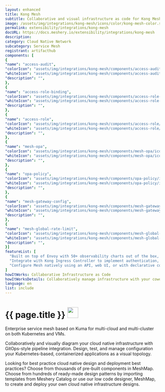 ```yaml
---
layout: enhanced
title: Kong Mesh
subtitle: Collaborative and visual infrastructure as code for Kong Mesh
image: /assets/img/integrations/kong-mesh/icons/color/kong-mesh-color.svg
permalink: extensibility/integrations/kong-mesh
docURL: https://docs.meshery.io/extensibility/integrations/kong-mesh
description: 
category: Cloud Native Network
subcategory: Service Mesh
registrant: artifacthub
components: [
{
"name": "access-audit",
"colorIcon": "assets/img/integrations/kong-mesh/components/access-audit/icons/color/access-audit-color.svg",
"whiteIcon": "assets/img/integrations/kong-mesh/components/access-audit/icons/white/access-audit-white.svg",
"description": "",
},
{
"name": "access-role-binding",
"colorIcon": "assets/img/integrations/kong-mesh/components/access-role-binding/icons/color/access-role-binding-color.svg",
"whiteIcon": "assets/img/integrations/kong-mesh/components/access-role-binding/icons/white/access-role-binding-white.svg",
"description": "",
},
{
"name": "access-role",
"colorIcon": "assets/img/integrations/kong-mesh/components/access-role/icons/color/access-role-color.svg",
"whiteIcon": "assets/img/integrations/kong-mesh/components/access-role/icons/white/access-role-white.svg",
"description": "",
},
{
"name": "mesh-opa",
"colorIcon": "assets/img/integrations/kong-mesh/components/mesh-opa/icons/color/mesh-opa-color.svg",
"whiteIcon": "assets/img/integrations/kong-mesh/components/mesh-opa/icons/white/mesh-opa-white.svg",
"description": "",
},
{
"name": "opa-policy",
"colorIcon": "assets/img/integrations/kong-mesh/components/opa-policy/icons/color/opa-policy-color.svg",
"whiteIcon": "assets/img/integrations/kong-mesh/components/opa-policy/icons/white/opa-policy-white.svg",
"description": "",
},
{
"name": "mesh-gateway-config",
"colorIcon": "assets/img/integrations/kong-mesh/components/mesh-gateway-config/icons/color/mesh-gateway-config-color.svg",
"whiteIcon": "assets/img/integrations/kong-mesh/components/mesh-gateway-config/icons/white/mesh-gateway-config-white.svg",
"description": "",
},
{
"name": "mesh-global-rate-limit",
"colorIcon": "assets/img/integrations/kong-mesh/components/mesh-global-rate-limit/icons/color/mesh-global-rate-limit-color.svg",
"whiteIcon": "assets/img/integrations/kong-mesh/components/mesh-global-rate-limit/icons/white/mesh-global-rate-limit-white.svg",
"description": "",
}]
featureList: [
  "Built on top of Envoy with 50+ observability charts out of the box, you can collect metrics, traces and logs of all L4-L7 traffic.",
  "Integrate with Kong Ingress Controller to implement authentication, transformations, and other functionalities across Kubernetes clusters with zero downtime.",
  "Configure Mesh natively using an API, web UI, or with declarative configuration to manage updates via your CI/CD pipelines."
]
howItWorks: Collaborative Infrastructure as Code
howItWorksDetails: Collaboratively manage infrastructure with your coworkers synchronously sharing the same designs.
language: en
list: include
---
```

<h1>{{ page.title }} <img src="{{ page.image }}" style="width: 35px; height: 35px;" /></h1>

<p>
Enterprise service mesh based on Kuma for multi-cloud and multi-cluster on both Kubernetes and VMs.
</p>
<p>
    Collaboratively and visually diagram your cloud native infrastructure with GitOps-style pipeline integration. Design, test, and manage configuration your Kubernetes-based, containerized applications as a visual topology.
</p>
<p>
    Looking for best practice cloud native design and deployment best practices? Choose from thousands of pre-built components in MeshMap. Choose from hundreds of ready-made design patterns by importing templates from Meshery Catalog or use our low code designer, MeshMap, to create and deploy your own cloud native infrastructure designs.
</p>
